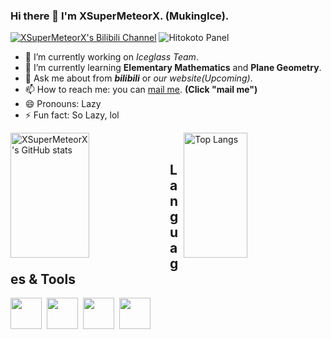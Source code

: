 ### Hi there 👋 I'm XSuperMeteorX. (MukingIce).

[![XSuperMeteorX's Bilibili Channel](https://img.shields.io/badge/Bilibili-MukingIce-ff69b4?style=for-the-badge&logo=bilibili)](https://space.bilibili.com/382123050)
![Hitokoto Panel](https://img.shields.io/badge/dynamic/json?color=critical&label=一言&query=$.hitokoto&url=https://v1.hitokoto.cn/&style=for-the-badge)
- 🔭 I’m currently working on *Iceglass Team*.
- 🌱 I’m currently learning **Elementary Mathematics** and **Plane Geometry**.
- 💬 Ask me about from __*bilibili*__ or *our website(Upcoming)*.
- 📫 How to reach me: you can [mail me](mailto:saffronwalk2137@foxmail.com). **(Click "mail me")**
- 😄 Pronouns: Lazy
- ⚡ Fun fact: So Lazy, lol

<img align="left" title="XSuperMeteorX's GitHub stats" src="https://github-readme-stats-git-masterrstaa-rickstaa.vercel.app/api?username=XSuperMeteorX&show_icons=true&count_private=true&theme=tokyonight" width="50%" height="200px" />&nbsp;
<img align="right" title="Top Langs" src="https://github-readme-stats-git-masterrstaa-rickstaa.vercel.app/api/top-langs/?username=anuraghazra&layout=compact" width="45%" height="200px"/>

## Languages & Tools

<img src="https://cdn.jsdelivr.net/gh/devicons/devicon/icons/nodejs/nodejs-original.svg" width="50px" height="50px" />&nbsp;
<img src="https://cdn.jsdelivr.net/gh/devicons/devicon/icons/javascript/javascript-original.svg" width="50px" height="50px" />&nbsp;
<img src="https://cdn.jsdelivr.net/gh/devicons/devicon/icons/go/go-original.svg" width="50px" height="50px" />&nbsp;
<img src="https://cdn.jsdelivr.net/gh/devicons/devicon/icons/latex/latex-original.svg" width="50px" height="50px" />&nbsp;
